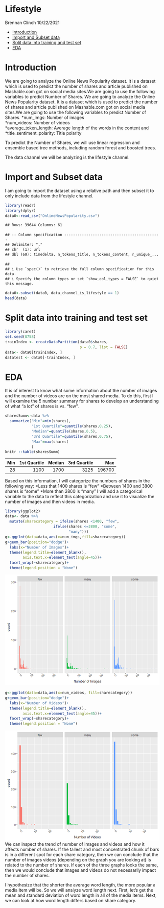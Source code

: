 Lifestyle
================
Brennan Clinch
10/22/2021

-   [Introduction](#introduction)
-   [Import and Subset data](#import-and-subset-data)
-   [Split data into training and test
    set](#split-data-into-training-and-test-set)
-   [EDA](#eda)

# Introduction

We are going to analyze the Online News Popularity dataset. It is a
dataset which is used to predict the number of shares and article
published on Mashable.com got on social media sites.We are going to use
the following variables to predict Number of Shares. We are going to
analyze the Online News Popularity dataset. It is a dataset which is
used to predict the number of shares and article published on
Mashable.com got on social media sites.We are going to use the following
variables to predict Number of Shares. *num\_imgs: Number of images  
*num\_videos: Number of videos  
*average\_token\_length: Average length of the words in the content
and  
*title\_sentiment\_polarity: Title polarity

To predict the Number of Shares, we will use linear regression and
ensemble based tree methods, including random forest and boosted trees.

The data channel we will be analyzing is the lifestyle channel.

# Import and Subset data

I am going to import the dataset using a relative path and then subset
it to only include data from the lifestyle channel.

``` r
library(readr)
library(dplyr)
data0<-read_csv("OnlineNewsPopularity.csv")
```

    ## Rows: 39644 Columns: 61

    ## -- Column specification --------------------------------------------
    ## Delimiter: ","
    ## chr  (1): url
    ## dbl (60): timedelta, n_tokens_title, n_tokens_content, n_unique_...

    ## 
    ## i Use `spec()` to retrieve the full column specification for this data.
    ## i Specify the column types or set `show_col_types = FALSE` to quiet this message.

``` r
data0<-subset(data0, data_channel_is_lifestyle == 1)
head(data)
```

# Split data into training and test set

``` r
library(caret)
set.seed(8758)
trainIndex <- createDataPartition(data0$shares, 
                                  p = 0.7, list = FALSE)
data<- data0[trainIndex, ]
datatest <- data0[-trainIndex, ]
```

# EDA

It is of interest to know what some information about the number of
images and the number of videos are on the most shared media. To do
this, first I will examine the 5 number summary for shares to develop an
understanding of what “a lot” of shares is vs. “few”.

``` r
sharesSumm<-data %>% 
  summarize("Min"=min(shares),
            "1st Quartile"=quantile(shares,0.25),
            "Median"=quantile(shares,0.5),
            "3rd Quartile"=quantile(shares,0.75),
            "Max"=max(shares)
            )
knitr ::kable(sharesSumm)
```

| Min | 1st Quartile | Median | 3rd Quartile |    Max |
|----:|-------------:|-------:|-------------:|-------:|
|  28 |         1100 |   1700 |         3225 | 196700 |

Based on this information, I will categorize the numbers of shares in
the following way: *Less that 1400 shares is “few” *Between 1400 and
3800 shares is “some” \*More than 3800 is “many” I will add a
categorical variable to the data to reflect this categorization and use
it to visualize the number of images and then videos in media.

``` r
library(ggplot2)
data<- data %>% 
  mutate(sharecategory = ifelse(shares <1400, "few",
                      ifelse(shares <=3800, "some",
                             "many")))
g<-ggplot(data=data,aes(x=num_imgs,fill=sharecategory))
g+geom_bar(position="dodge")+
  labs(x="Number of Images")+
  theme(legend.title=element_blank(),
        axis.text.x=element_text(angle=45))+
  facet_wrap(~sharecategory)+
  theme(legend.position = "None")
```

![](data_channel_is_lifestyle_files/figure-gfm/unnamed-chunk-6-1.png)<!-- -->

``` r
g<-ggplot(data=data,aes(x=num_videos, fill=sharecategory))
g+geom_bar(position="dodge")+
  labs(x="Number of Videos")+
  theme(legend.title=element_blank(),
        axis.text.x=element_text(angle=45))+
  facet_wrap(~sharecategory)+
  theme(legend.position = "None")
```

![](data_channel_is_lifestyle_files/figure-gfm/unnamed-chunk-6-2.png)<!-- -->
We can inspect the trend of number of images and videos and how it
affects number of shares. If the tallest and most concentrated chunk of
bars is in a different spot for each share category, then we can
conclude that the number of images videos (depending on the graph you
are looking at) is related to the number of shares. If each of the three
graphs looks the same, then we would conclude that images and videos do
not necessarily impact the number of shares.

I hypothesize that the shorter the average word length, the more popular
a media item will be. So we will analyze word length next. First, let’s
get the mean and standard deviation of word length in all of the media
items. Next, we can look at how word length differs based on share
category.
